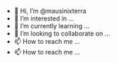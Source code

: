 - 👋 Hi, I’m @mausinixterra
- 👀 I’m interested in ...
- 🌱 I’m currently learning ...
- 💞️ I’m looking to collaborate on ...
- 📫 How to reach me ...
- 📫 How to reach me ...

<!---
mausinixterra/mausinixterra is a ✨ special ✨ repository because its `README.md` (this file) appears on your GitHub profile.
You can click the Preview link to take a look at your changes.
--->